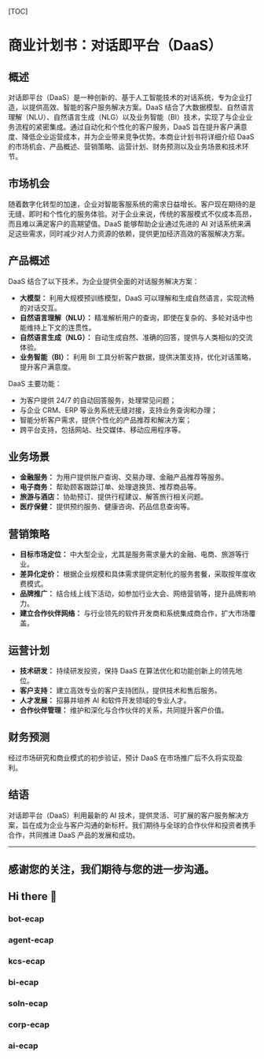 [TOC]
# 商业计划书：对话即平台（DaaS）  

## 概述  
对话即平台（DaaS）是一种创新的、基于人工智能技术的对话系统，专为企业打造，以提供高效、智能的客户服务解决方案。DaaS 结合了大数据模型、自然语言理解（NLU）、自然语言生成（NLG）以及业务智能（BI）技术，实现了与企业业务流程的紧密集成。通过自动化和个性化的客户服务，DaaS 旨在提升客户满意度、降低企业运营成本，并为企业带来竞争优势。本商业计划书将详细介绍 DaaS 的市场机会、产品概述、营销策略、运营计划、财务预测以及业务场景和技术环节。  

## 市场机会  
随着数字化转型的加速，企业对智能客服系统的需求日益增长。客户现在期待的是无缝、即时和个性化的服务体验。对于企业来说，传统的客服模式不仅成本高昂，而且难以满足客户的高期望值。DaaS 能够帮助企业通过先进的 AI 对话系统来满足这些需求，同时减少对人力资源的依赖，提供更加经济高效的客服解决方案。  

## 产品概述  
DaaS 结合了以下技术，为企业提供全面的对话服务解决方案：  
- **大模型：** 利用大规模预训练模型，DaaS 可以理解和生成自然语言，实现流畅的对话交互。  
- **自然语言理解（NLU）：** 精准解析用户的查询，即使在复杂的、多轮对话中也能维持上下文的连贯性。  
- **自然语言生成（NLG）：** 自动生成自然、准确的回答，提供与人类相似的交流体验。  
- **业务智能（BI）：** 利用 BI 工具分析客户数据，提供决策支持，优化对话策略，提升客户满意度。  
  

DaaS 主要功能：  
- 为客户提供 24/7 的自动回答服务，处理常见问题；  
- 与企业 CRM、ERP 等业务系统无缝对接，支持业务查询和办理；  
- 智能分析客户需求，提供个性化的产品推荐和解决方案；  
- 跨平台支持，包括网站、社交媒体、移动应用程序等。  
  
## 业务场景  
- **金融服务：** 为用户提供账户查询、交易办理、金融产品推荐等服务。  
- **电子商务：** 帮助顾客跟踪订单、处理退换货、推荐商品等。  
- **旅游与酒店：** 协助预订、提供行程建议、解答旅行相关问题。  
- **医疗保健：** 提供预约服务、健康咨询、药品信息查询等。  
  
## 营销策略  
- **目标市场定位：** 中大型企业，尤其是服务需求量大的金融、电商、旅游等行业。  
- **差异化定价：** 根据企业规模和具体需求提供定制化的服务套餐，采取按年度收费模式。  
- **品牌推广：** 结合线上线下活动，如参加行业大会、网络营销等，提升品牌影响力。  
- **建立合作伙伴网络：** 与行业领先的软件开发商和系统集成商合作，扩大市场覆盖。  
  
## 运营计划  
- **技术研发：** 持续研发投资，保持 DaaS 在算法优化和功能创新上的领先地位。  
- **客户支持：** 建立高效专业的客户支持团队，提供技术和售后服务。  
- **人才发展：** 招募并培养 AI 和软件开发领域的专业人才。  
- **合作伙伴管理：** 维护和深化与合作伙伴的关系，共同提升客户价值。  
  
## 财务预测  
经过市场研究和商业模式的初步验证，预计 DaaS 在市场推广后不久将实现盈利。  
## 结语  
对话即平台（DaaS）利用最新的 AI 技术，提供灵活、可扩展的客户服务解决方案，旨在成为企业与客户沟通的新标杆。我们期待与全球的合作伙伴和投资者携手合作，共同推进 DaaS 产品的发展和成功。  

---
感谢您的关注，我们期待与您的进一步沟通。  
---  





































## Hi there 👋
 ### bot-ecap

 ### agent-ecap

 ### kcs-ecap



 ### bi-ecap



 ### soln-ecap



### corp-ecap



###  ai-ecap
<!--

**Here are some ideas to get you started:**

🙋‍♀️ A short introduction - what is your organization all about?
🌈 Contribution guidelines - how can the community get involved?
👩‍💻 Useful resources - where can the community find your docs? Is there anything else the community should know?
🍿 Fun facts - what does your team eat for breakfast?
🧙 Remember, you can do mighty things with the power of [Markdown](https://docs.github.com/github/writing-on-github/getting-started-with-writing-and-formatting-on-github/basic-writing-and-formatting-syntax)
-->
